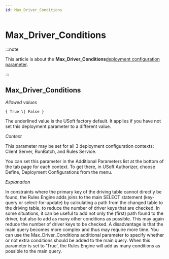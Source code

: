 ```yaml
---
id: Max_Driver_Conditions
---
```


# Max_Driver_Conditions




:::note

This article is about the **Max_Driver_Conditions**[deployment configuration parameter](/docs/Authorisation_and_access/Deployment_configurations/Deployment_configuration_parameters.md).

:::

## **Max_Driver_Conditions**

*Allowed values*

`{ True \| False }`

The underlined value is the USoft factory default. It applies if you have not set this deployment parameter to a different value.

*Context*

This parameter may be set for all 3 deployment configuration contexts: Client Server, RunBatch, and Rules Service.

You can set this parameter in the Additional Parameters list at the bottom of the tab page for each context. To get there, in USoft Authorizer, choose Define, Deployment Configurations from the menu.

*Explanation*

In constraints where the primary key of the driving table cannot directly be found, the Rules Engine adds joins to the main SELECT statement (key-query or select-for-update) by calculating a path from the changed table to the driving table, to reduce the number of driver keys that are checked. In some situations, it can be useful to add not only the (first) path found to the driver, but also to add as many other conditions as possible. This may again reduce the number of driver keys to be checked. A disadvantage is that the main query becomes more complex and thus may require more time. You can use the Max_Driver_Conditions additional parameter to specify whether or not extra conditions should be added to the main query.
When this parameter is set to 'True', the Rules Engine will add as many conditions as possible to the main query.